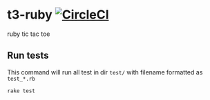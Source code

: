 # t3-ruby [![CircleCI](https://circleci.com/gh/christophwong/t3-ruby.svg?style=svg)](https://circleci.com/gh/christophwong/t3-ruby)
ruby tic tac toe

## Run tests
This command will run all test in dir `test/` with filename formatted as `test_*.rb`
```
rake test
```
